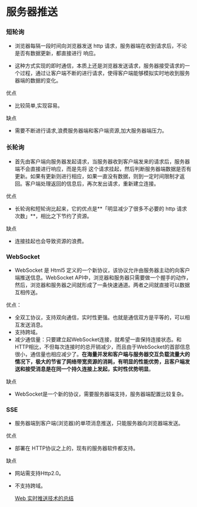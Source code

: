# 服务器推送

### 短轮询

- 浏览器每隔一段时间向浏览器发送 http 请求，服务器端在收到请求后，不论是否有数据更新，都直接进行 响应。

- 这种方式实现的即时通信，本质上还是浏览器发送请求，服务器接受请求的一个过程，通过让客户端不断的进行请求，使得客户端能够模拟实时地收到服务器端的数据的变化。 

优点

- 比较简单,实现容易。

缺点

- 需要不断进行请求,浪费服务器端和客户端资源,加大服务器端压力。

### 长轮询

- 首先由客户端向服务器发起请求，当服务器收到客户端发来的请求后，服务器端不会直接进行响应，而是先将 这个请求挂起，然后判断服务器端数据是否有更新。如果有更新则进行相应，如果一直没有数据，则到一定时间限制才返回。客户端处理返回的信息后，再次发出请求，重新建立连接。

优点

- 长轮询和短轮询比起来，它的优点是**「明显减少了很多不必要的 http 请求次数」**，相比之下节约了资源。

缺点

- 连接挂起也会导致资源的浪费。

### WebSocket

- WebSocket 是 Html5 定义的一个新协议，该协议允许由服务器主动的向客户端推送信息。WebSocket API中，浏览器和服务器只需要做一个握手的动作，然后，浏览器和服务器之间就形成了一条快速通道。两者之间就直接可以数据互相传送。

优点：

- 全双工协议，支持双向通信，实时性更强。也就是通信双方是平等的，可以相互发送消息。
- 支持跨域。
- 减少通信量：只要建立起WebSocket连接，就希望一直保持连接状态。和HTTP相比，不但每次连接时的总开销减少，而且由于WebSocket的首部信息很小，通信量也相应减少了。**在海量并发和客户端与服务器交互负载流量大的情况下，极大的节省了网络带宽资源的消耗，有明显的性能优势，且客户端发送和接受消息是在同一个持久连接上发起，实时性优势明显**。

缺点

- WebSocket是一个新的协议，需要服务器端支持，服务器端配置比较复杂。

### SSE

- 服务器端到客户端(浏览器)的单项消息推送，只能服务器向浏览器端发送。

优点

- 部署在 HTTP协议之上的，现有的服务器软件都支持。

缺点

- 网站需支持Http2.0。

- 不支持跨域。

  [Web 实时推送技术的总结](https://github.com/ljianshu/Blog/issues/58)